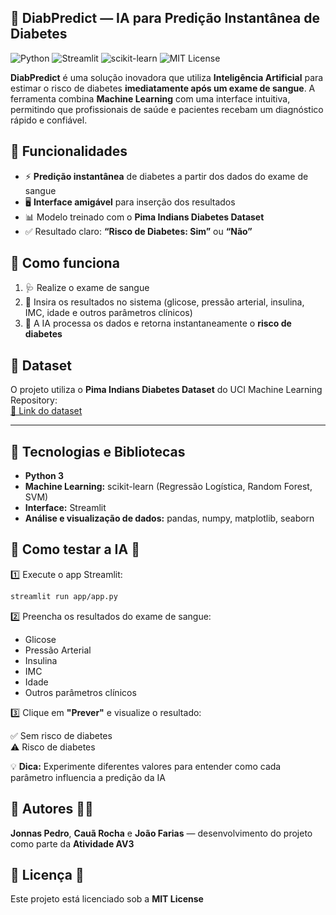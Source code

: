 ## 💉 DiabPredict — IA para Predição Instantânea de Diabetes

![Python](https://img.shields.io/badge/Python-3.x-blue) ![Streamlit](https://img.shields.io/badge/Streamlit-v1.30-orange) ![scikit-learn](https://img.shields.io/badge/scikit--learn-1.2-green) ![MIT License](https://img.shields.io/badge/License-MIT-brightgreen)

**DiabPredict** é uma solução inovadora que utiliza **Inteligência Artificial** para estimar o risco de diabetes **imediatamente após um exame de sangue**. A ferramenta combina **Machine Learning** com uma interface intuitiva, permitindo que profissionais de saúde e pacientes recebam um diagnóstico rápido e confiável.

## 🔹 Funcionalidades

- ⚡ **Predição instantânea** de diabetes a partir dos dados do exame de sangue  
- 🖥️ **Interface amigável** para inserção dos resultados  
- 📊 Modelo treinado com o **Pima Indians Diabetes Dataset**  
- ✅ Resultado claro: **“Risco de Diabetes: Sim”** ou **“Não”**


## 🔹 Como funciona

1. 🩺 Realize o exame de sangue  
2. 📝 Insira os resultados no sistema (glicose, pressão arterial, insulina, IMC, idade e outros parâmetros clínicos)  
3. 🤖 A IA processa os dados e retorna instantaneamente o **risco de diabetes**


## 🔹 Dataset

O projeto utiliza o **Pima Indians Diabetes Dataset** do UCI Machine Learning Repository:  
[📄 Link do dataset](https://archive.ics.uci.edu/dataset/34/pima+indians+diabetes)

---

## 🔹 Tecnologias e Bibliotecas

- **Python 3**  
- **Machine Learning:** scikit-learn (Regressão Logística, Random Forest, SVM)  
- **Interface:** Streamlit  
- **Análise e visualização de dados:** pandas, numpy, matplotlib, seaborn  


## 🔹 Como testar a IA 🚀

1️⃣ Execute o app Streamlit:  

```bash
streamlit run app/app.py
```
2️⃣ Preencha os resultados do exame de sangue:  

- Glicose  
- Pressão Arterial  
- Insulina  
- IMC  
- Idade  
- Outros parâmetros clínicos

3️⃣ Clique em **"Prever"** e visualize o resultado:  

✅ Sem risco de diabetes  
⚠️ Risco de diabetes

💡 **Dica:** Experimente diferentes valores para entender como cada parâmetro influencia a predição da IA


## 🔹 Autores 👨‍💻

**Jonnas Pedro**, **Cauã Rocha** e **João Farias** — desenvolvimento do projeto como parte da **Atividade AV3**


## 🔹 Licença 📜

Este projeto está licenciado sob a **MIT License**
